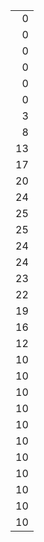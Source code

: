 ||
|---:|
|0|
|0|
|0|
|0|
|0|
|0|
|3|
|8|
|13|
|17|
|20|
|24|
|25|
|25|
|24|
|24|
|23|
|22|
|19|
|16|
|12|
|10|
|10|
|10|
|10|
|10|
|10|
|10|
|10|
|10|
|10|
|10|
